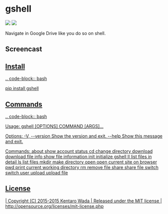 # gshell

[![](https://img.shields.io/pypi/v/gshell.svg)](https://pypi.python.org/pypi/gshell)
[![](https://travis-ci.org/wkentaro/gshell.svg?branch=master)](https://travis-ci.org/wkentaro/gshell)

Navigate in Google Drive like you do so on shell.


## Screencast

<a href="https://www.youtube.com/watch?v=eDRTj_Hy2k4" width="40%" />


## Install

.. code-block:: bash

  pip install gshell


## Commands

.. code-block:: bash

  Usage: gshell [OPTIONS] COMMAND [ARGS]...

  Options:
    -V, --version  Show the version and exit.
    --help         Show this message and exit.

  Commands:
    about     show account status
    cd        change directory
    download  download file
    info      show file information
    init      initialize gshell
    ll        list files in detail
    ls        list files
    mkdir     make directory
    open      open current site on browser
    pwd       print current working directory
    rm        remove file
    share     share file
    switch    switch user
    upload    upload file


## License

| Copyright (C) 2015-2015 Kentaro Wada
| Released under the MIT license
| http://opensource.org/licenses/mit-license.php
